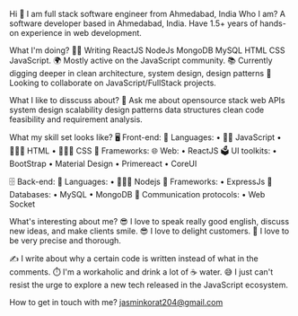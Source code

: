 Hi 👋 I am full stack software engineer from Ahmedabad, India
Who I am?
A software developer based in Ahmedabad, India.
Have 1.5+ years of hands-on experience in web development.

What I'm doing?
👨‍💻 Writing ReactJS NodeJs MongoDB MySQL HTML CSS JavaScript.
🌍 Mostly active on the JavaScript community.
📚 Currently digging deeper in clean architecture, system design, design patterns
👯 Looking to collaborate on JavaScript/FullStack projects.

What I like to disscuss about?
💬 Ask me about opensource stack web APIs system design scalability design patterns data structures clean code feasibility and requirement analysis.

What my skill set looks like?
🖥 Front-end:
📜 Languages: • 👨‍🔧 JavaScript • 🧚🏻‍♂️ HTML • 👨🏻‍🎨 CSS
🔬 Frameworks:
🌐 Web: • ReactJS
🗳 UI toolkits: • BootStrap • Material Design • Primereact • CoreUI

🗄️ Back-end:
📜 Languages: • 🧙🏻‍♂️ Nodejs
🔭 Frameworks: • ExpressJs
💾 Databases: • MySQL • MongoDB
🔌 Communication protocols: • Web Socket

What's interesting about me?
😎 I love to speak really good english, discuss new ideas, and make clients smile.
😎 I love to delight customers.
🧐 I love to be very precise and thorough.

✍️ I write about why a certain code is written instead of what in the comments.
⏱️ I'm a workaholic and drink a lot of ☕ water.
😅 I just can't resist the urge to explore a new tech released in the JavaScript ecosystem.

How to get in touch with me?
jasminkorat204@gmail.com
